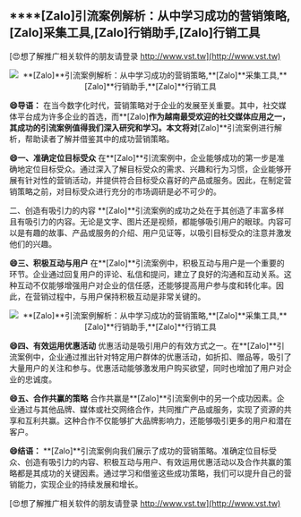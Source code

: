 ## ****[Zalo]**引流案例解析：从中学习成功的营销策略,**[Zalo]**采集工具,**[Zalo]**行销助手,**[Zalo]**行销工具**

[😍想了解推广相关软件的朋友请登录 http://www.vst.tw](http://www.vst.tw)

 <center><img src="https://vst.tw/MP4/tuiguang/png/3.png" alt="**[Zalo]**引流案例解析：从中学习成功的营销策略,**[Zalo]**采集工具,**[Zalo]**行销助手,**[Zalo]**行销工具"></center>

**😄导语：**
在当今数字化时代，营销策略对于企业的发展至关重要。其中，社交媒体平台成为许多企业的首选，而**[Zalo]**作为越南最受欢迎的社交媒体应用之一，其成功的引流案例值得我们深入研究和学习。本文将对**[Zalo]**引流案例进行解析，帮助读者了解并借鉴其中的成功营销策略。

**😄一、准确定位目标受众**
在**[Zalo]**引流案例中，企业能够成功的第一步是准确地定位目标受众。通过深入了解目标受众的需求、兴趣和行为习惯，企业能够开展有针对性的营销活动，并提供符合目标受众喜好的产品或服务。因此，在制定营销策略之前，对目标受众进行充分的市场调研是必不可少的。

二、创造有吸引力的内容
**[Zalo]**引流案例的成功之处在于其创造了丰富多样且有吸引力的内容。无论是文字、图片还是视频，都能够吸引用户的眼球。内容可以是有趣的故事、产品或服务的介绍、用户见证等，以吸引目标受众的注意并激发他们的兴趣。

**😄三、积极互动与用户**
在**[Zalo]**引流案例中，积极互动与用户是一个重要的环节。企业通过回复用户的评论、私信和提问，建立了良好的沟通和互动关系。这种互动不仅能够增强用户对企业的信任感，还能够提高用户参与度和转化率。因此，在营销过程中，与用户保持积极互动是非常关键的。

 <center><img src="https://vst.tw/MP4/tuiguang/png/4.png" alt="**[Zalo]**引流案例解析：从中学习成功的营销策略,**[Zalo]**采集工具,**[Zalo]**行销助手,**[Zalo]**行销工具"></center>

**😄四、有效运用优惠活动**
优惠活动是吸引用户的有效方式之一。在**[Zalo]**引流案例中，企业通过推出针对特定用户群体的优惠活动，如折扣、赠品等，吸引了大量用户的关注和参与。优惠活动能够激发用户购买欲望，同时也增加了用户对企业的忠诚度。

**😄五、合作共赢的策略**
合作共赢是**[Zalo]**引流案例中的另一个成功因素。企业通过与其他品牌、媒体或社交网络合作，共同推广产品或服务，实现了资源的共享和互利共赢。这种合作不仅能够扩大品牌影响力，还能够吸引更多的用户和潜在客户。

**😄结语：**
**[Zalo]**引流案例向我们展示了成功的营销策略。准确定位目标受众、创造有吸引力的内容、积极互动与用户、有效运用优惠活动以及合作共赢的策略都是其成功的关键因素。通过学习和借鉴这些成功策略，我们可以提升自己的营销能力，实现企业的持续发展和增长。

[😍想了解推广相关软件的朋友请登录 http://www.vst.tw](http://www.vst.tw)




